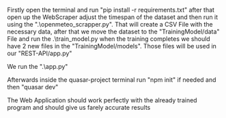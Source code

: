 Firstly open the terminal and run "pip install -r requirements.txt" after that open up the WebScraper adjust the timespan of the 
dataset and then run it using the ".\openmeteo_scrapper.py". That will create a CSV File with the necessary data, after that we 
move the dataset to the "TrainingModel/data" File and run the .\train_model.py when the training completes we should have 2 new files in the
"TrainingModel/models". Those files will be used in our "REST-API/app.py"

We run the ".\app.py"

Afterwards inside the quasar-project terminal run "npm init" if needed and then "quasar dev"

The Web Application should work perfectly with the already trained program and should give us farely accurate results
